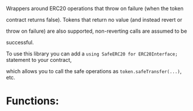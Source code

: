 Wrappers around ERC20 operations that throw on failure (when the token

contract returns false). Tokens that return no value (and instead revert or

throw on failure) are also supported, non-reverting calls are assumed to be

successful.

To use this library you can add a `using SafeERC20 for ERC20Interface;` statement to your contract,

which allows you to call the safe operations as `token.safeTransfer(...)`, etc.

# Functions:
